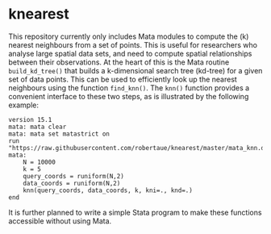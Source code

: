 # knearest
This repository currently only includes Mata modules to compute the (k) nearest neighbours from a set of points. This is useful for researchers who analyse large spatial data sets, and need to compute spatial relationships between their observations.
At the heart of this is the Mata routine `build_kd_tree()` that builds a k-dimensional search tree (kd-tree) for a given set of data points. This can be used to efficiently look up the nearest neighbours using the function `find_knn()`. The `knn()` function provides a convenient interface to these two steps, as is illustrated by the following example:
```
version 15.1
mata: mata clear
mata: mata set matastrict on
run "https://raw.githubusercontent.com/robertaue/knearest/master/mata_knn.do"
mata:
    N = 10000
    k = 5
    query_coords = runiform(N,2)
    data_coords = runiform(N,2)
    knn(query_coords, data_coords, k, kni=., knd=.)
end
```
It is further planned to write a simple Stata program to make these functions accessible without using Mata.
